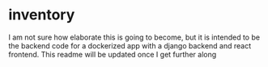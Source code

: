 # inventory
I am not sure how elaborate this is going to become, but it is intended to be the backend code for a dockerized app with a django backend and react frontend. This readme will be updated once I get further along
